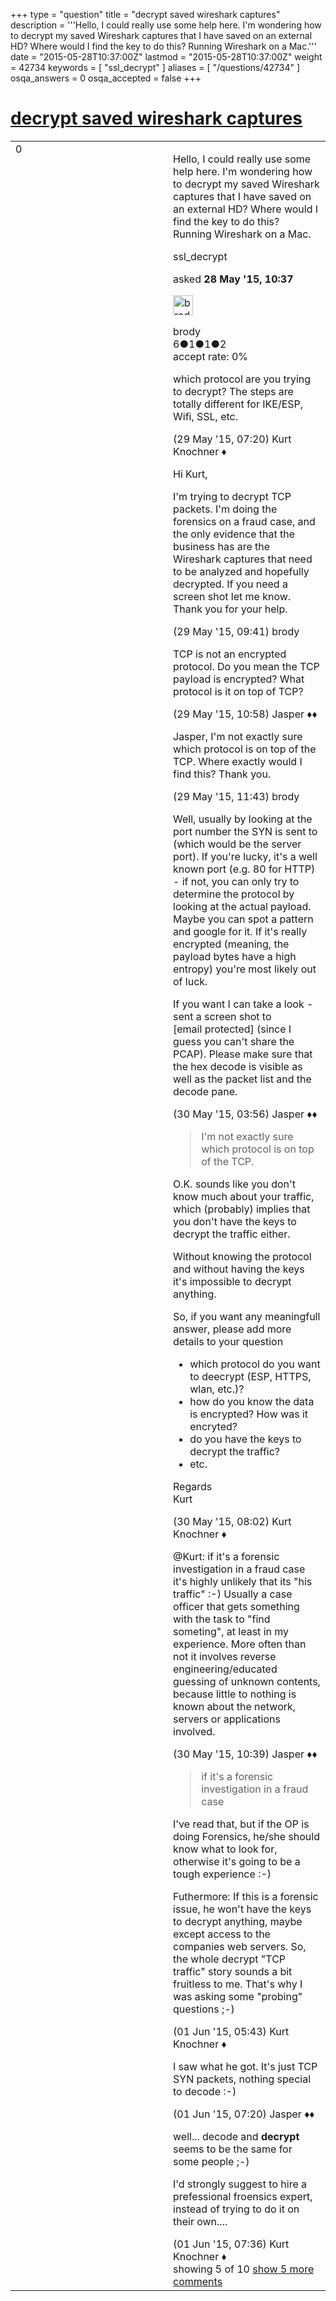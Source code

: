 +++
type = "question"
title = "decrypt saved wireshark captures"
description = '''Hello, I could really use some help here. I&#x27;m wondering how to decrypt my saved Wireshark captures that I have saved on an external HD? Where would I find the key to do this? Running Wireshark on a Mac.'''
date = "2015-05-28T10:37:00Z"
lastmod = "2015-05-28T10:37:00Z"
weight = 42734
keywords = [ "ssl_decrypt" ]
aliases = [ "/questions/42734" ]
osqa_answers = 0
osqa_accepted = false
+++

<div class="headNormal">

# [decrypt saved wireshark captures](/questions/42734/decrypt-saved-wireshark-captures)

</div>

<div id="main-body">

<div id="askform">

<table id="question-table" style="width:100%;"><colgroup><col style="width: 50%" /><col style="width: 50%" /></colgroup><tbody><tr class="odd"><td style="width: 30px; vertical-align: top"><div class="vote-buttons"><div id="post-42734-score" class="post-score" title="current number of votes">0</div><div id="favorite-count" class="favorite-count"></div></div></td><td><div id="item-right"><div class="question-body"><p>Hello, I could really use some help here. I'm wondering how to decrypt my saved Wireshark captures that I have saved on an external HD? Where would I find the key to do this? Running Wireshark on a Mac.</p></div><div id="question-tags" class="tags-container tags">ssl_decrypt</div><div id="question-controls" class="post-controls"></div><div class="post-update-info-container"><div class="post-update-info post-update-info-user"><p>asked <strong>28 May '15, 10:37</strong></p><img src="https://secure.gravatar.com/avatar/1c85e1a06dc82e88ba6eef15136b327c?s=32&amp;d=identicon&amp;r=g" class="gravatar" width="32" height="32" alt="brody&#39;s gravatar image" /><p>brody<br />
<span class="score" title="6 reputation points">6</span><span title="1 badges"><span class="badge1">●</span><span class="badgecount">1</span></span><span title="1 badges"><span class="silver">●</span><span class="badgecount">1</span></span><span title="2 badges"><span class="bronze">●</span><span class="badgecount">2</span></span><br />
<span class="accept_rate" title="Rate of the user&#39;s accepted answers">accept rate:</span> <span title="brody has no accepted answers">0%</span></p></div></div><div id="comments-container-42734" class="comments-container"><span id="42742"></span><div id="comment-42742" class="comment"><div id="post-42742-score" class="comment-score"></div><div class="comment-text"><p>which protocol are you trying to decrypt? The steps are totally different for IKE/ESP, Wifi, SSL, etc.</p></div><div id="comment-42742-info" class="comment-info"><span class="comment-age">(29 May '15, 07:20)</span> Kurt Knochner ♦</div></div><span id="42743"></span><div id="comment-42743" class="comment"><div id="post-42743-score" class="comment-score"></div><div class="comment-text"><p>Hi Kurt,</p><p>I'm trying to decrypt TCP packets. I'm doing the forensics on a fraud case, and the only evidence that the business has are the Wireshark captures that need to be analyzed and hopefully decrypted. If you need a screen shot let me know. Thank you for your help.</p></div><div id="comment-42743-info" class="comment-info"><span class="comment-age">(29 May '15, 09:41)</span> brody</div></div><span id="42746"></span><div id="comment-42746" class="comment"><div id="post-42746-score" class="comment-score"></div><div class="comment-text"><p>TCP is not an encrypted protocol. Do you mean the TCP payload is encrypted? What protocol is it on top of TCP?</p></div><div id="comment-42746-info" class="comment-info"><span class="comment-age">(29 May '15, 10:58)</span> Jasper ♦♦</div></div><span id="42750"></span><div id="comment-42750" class="comment"><div id="post-42750-score" class="comment-score"></div><div class="comment-text"><p>Jasper, I'm not exactly sure which protocol is on top of the TCP. Where exactly would I find this? Thank you.</p></div><div id="comment-42750-info" class="comment-info"><span class="comment-age">(29 May '15, 11:43)</span> brody</div></div><span id="42757"></span><div id="comment-42757" class="comment"><div id="post-42757-score" class="comment-score"></div><div class="comment-text"><p>Well, usually by looking at the port number the SYN is sent to (which would be the server port). If you're lucky, it's a well known port (e.g. 80 for HTTP) - if not, you can only try to determine the protocol by looking at the actual payload. Maybe you can spot a pattern and google for it. If it's really encrypted (meaning, the payload bytes have a high entropy) you're most likely out of luck.</p><p>If you want I can take a look - sent a screen shot to [email protected] (since I guess you can't share the PCAP). Please make sure that the hex decode is visible as well as the packet list and the decode pane.</p></div><div id="comment-42757-info" class="comment-info"><span class="comment-age">(30 May '15, 03:56)</span> Jasper ♦♦</div></div><span id="42759"></span><div id="comment-42759" class="comment not_top_scorer"><div id="post-42759-score" class="comment-score"></div><div class="comment-text"><blockquote><p>I'm not exactly sure which protocol is on top of the TCP.</p></blockquote><p>O.K. sounds like you don't know much about your traffic, which (probably) implies that you don't have the keys to decrypt the traffic either.</p><p>Without knowing the protocol and without having the keys it's impossible to decrypt anything.</p><p>So, if you want any meaningfull answer, please add more details to your question</p><ul><li>which protocol do you want to deecrypt (ESP, HTTPS, wlan, etc.)?</li><li>how do you know the data is encrypted? How was it encryted?</li><li>do you have the keys to decrypt the traffic?</li><li>etc.</li></ul><p>Regards<br />
Kurt</p></div><div id="comment-42759-info" class="comment-info"><span class="comment-age">(30 May '15, 08:02)</span> Kurt Knochner ♦</div></div><span id="42765"></span><div id="comment-42765" class="comment not_top_scorer"><div id="post-42765-score" class="comment-score"></div><div class="comment-text"><p>@Kurt: if it's a forensic investigation in a fraud case it's highly unlikely that its "his traffic" :-) Usually a case officer that gets something with the task to "find someting", at least in my experience. More often than not it involves reverse engineering/educated guessing of unknown contents, because little to nothing is known about the network, servers or applications involved.</p></div><div id="comment-42765-info" class="comment-info"><span class="comment-age">(30 May '15, 10:39)</span> Jasper ♦♦</div></div><span id="42791"></span><div id="comment-42791" class="comment not_top_scorer"><div id="post-42791-score" class="comment-score"></div><div class="comment-text"><blockquote><p>if it's a forensic investigation in a fraud case</p></blockquote><p>I've read that, but if the OP is doing Forensics, he/she should know what to look for, otherwise it's going to be a tough experience :-)</p><p>Futhermore: If this is a forensic issue, he won't have the keys to decrypt anything, maybe except access to the companies web servers. So, the whole decrypt "TCP traffic" story sounds a bit fruitless to me. That's why I was asking some "probing" questions ;-)</p></div><div id="comment-42791-info" class="comment-info"><span class="comment-age">(01 Jun '15, 05:43)</span> Kurt Knochner ♦</div></div><span id="42797"></span><div id="comment-42797" class="comment not_top_scorer"><div id="post-42797-score" class="comment-score"></div><div class="comment-text"><p>I saw what he got. It's just TCP SYN packets, nothing special to decode :-)</p></div><div id="comment-42797-info" class="comment-info"><span class="comment-age">(01 Jun '15, 07:20)</span> Jasper ♦♦</div></div><span id="42798"></span><div id="comment-42798" class="comment not_top_scorer"><div id="post-42798-score" class="comment-score"></div><div class="comment-text"><p>well... decode and <strong>decrypt</strong> seems to be the same for some people ;-)</p><p>I'd strongly suggest to hire a prefessional froensics expert, instead of trying to do it on their own....</p></div><div id="comment-42798-info" class="comment-info"><span class="comment-age">(01 Jun '15, 07:36)</span> Kurt Knochner ♦</div></div></div><div id="comment-tools-42734" class="comment-tools"><span class="comments-showing"> showing 5 of 10 </span> <a href="#" class="show-all-comments-link">show 5 more comments</a></div><div class="clear"></div><div id="comment-42734-form-container" class="comment-form-container"></div><div class="clear"></div></div></td></tr></tbody></table>

</div>

</div>

